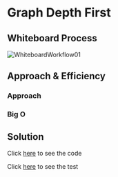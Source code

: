 # Graph Depth First


## Whiteboard Process
![WhiteboardWorkflow01](../img/)

## Approach & Efficiency
### Approach


### Big O


## Solution

Click [here](./graph_depth_first.py) to see the code 

Click [here](./test_graph_depth_first.py) to see the test 